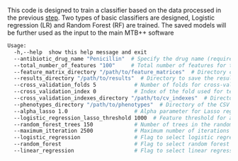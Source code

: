 This code is designed to train a classifier based on the data processed in the previous [step](https://github.com/M-Serajian/MTB-plus-plus/tree/main/src/Kmer_Select). Two types of basic classifiers are designed, Logistic regression (LR) and Random Forest (RF) are trained. The saved models will be further used as the input to the main MTB++ software
```bash
Usage: 
  -h,--help  show this help message and exit
  --antibiotic_drug_name "Penicillin"  # Specify the drug name (required)
  --total_number_of_features "100"     # Total number of features for the model (required)
  --feature_matrix_directory "/path/to/feature_matrices"  # Directory containing feature matrices (required)
  --results_directory "/path/to/results"  # Directory to save the results (required)
  --cross_validation_folds 5            # Number of folds for cross-validation (required)
  --cross_validation_index 0            # Index of the fold used for testing (required)
  --cross_validation_indexes_directory "/path/to/cv_indexes"  # Directory containing indexes for cross-validation (required)
  --phenotypes_directory "/path/to/phenotypes"  # Directory of the CSV file containing antibiotic drug resistance phenotypes (required)
  --alpha_lasso 1.0                     # Alpha parameter for Lasso regularization in logistic regression (optional, default: 1.0)
  --logistic_regression_lasso_threshold 1000  # Feature threshold for applying Lasso (optional, default: 1000)
  --random_forest_trees 150             # Number of trees in the random forest model (optional, default: 150)
  --maximum_itteration 2500             # Maximum number of iterations for the model (optional, default: 2500)
  --logistic_regression                 # Flag to select logistic regression model (optional)
  --random_forest                       # Flag to select random forest model (optional)
  --linear_regression                   # Flag to select linear regression model (optional)
```